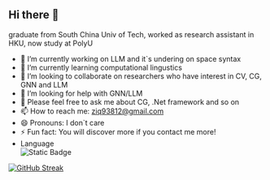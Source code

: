 ## Hi there 👋
graduate from South China Univ of Tech, worked as research assistant in HKU, now study at PolyU
- 🔭 I’m currently working on LLM and it`s undering on space syntax
- 🌱 I’m currently learning computational lingustics
- 👯 I’m looking to collaborate on researchers who have interest in CV, CG, GNN and LLM
- 🤔 I’m looking for help with GNN/LLM
- 💬 Please feel free to ask me about CG, .Net framework and so on
- 📫 How to reach me: ziq93812@gmail.com
- 😄 Pronouns: I don`t care
- ⚡ Fun fact: You will discover more if you contact me more!
- Language  
![Static Badge](https://img.shields.io/badge/.NET-framework?style=flat&logo=%23512BD4)

[![GitHub Streak](https://streak-stats.demolab.com?user=turswiming&hide_border=%E5%81%87&exclude_days=Sun%2CSat&card_width=1024)](https://git.io/streak-stats)

